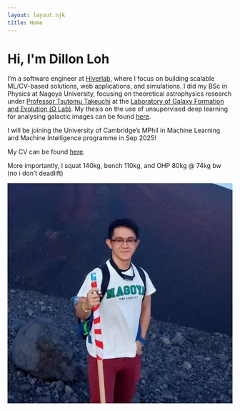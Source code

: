 ```yaml
---
layout: layout.njk
title: Home
---
```


<script>
  function changeImage() {
    const img = document.getElementById("imgClickAndChange");
    const currentSrc = img.src;
    const filename = currentSrc.substring(currentSrc.lastIndexOf('/') + 1);

    if (filename === "profile.jpg") {
      alert("SURPRISE!")
      img.src = "/static/surprise.png";
    } else {
      img.src = "/static/profile.jpg";
    }
  }
</script>

<div class="center-container">
  <div class="center-inner-container">
    <div class="intro-text">
      <h1>Hi, I'm Dillon Loh</h1>
      <p>
        I’m a software engineer at <a target="_blank" href="https://hiverlab.com/">Hiverlab</a>, where I focus on building scalable ML/CV-based solutions, web applications, and simulations.
        I did my BSc in Physics at Nagoya University, focusing on theoretical astrophysics research under <a target="_blank" href="https://sites.google.com/site/omegalabnagoya/member/takeuchi_tsutomu">Professor Tsutomu Takeuchi</a> at the <a target="_blank" href="https://sites.google.com/site/omegalabnagoya/home/">Laboratory of Galaxy Formation and Evolution (Ω Lab)</a>. My thesis on the use of unsupervised deep learning for analysing galactic images can be found <a target="_blank" href="https://github.com/dillonloh/galaxy-dim">here</a>.
      </p>
      <p>
        I will be joining the University of Cambridge’s MPhil in Machine Learning and Machine Intelligence programme in Sep 2025!
      </p>
      <p> My CV can be found <a target="_blank"  href="/static/(2025) Academic CV - Dillon.pdf">here</a>.
      <p>
        More importantly, I squat 140kg, bench 110kg, and OHP 80kg @ 74kg bw (no i don’t deadlift)
      </p>
    </div>
    <div class="head-image">
      <img id="imgClickAndChange" src="/static/profile.jpg" onclick="changeImage()"/>
    </div>
  </div>
</div>
